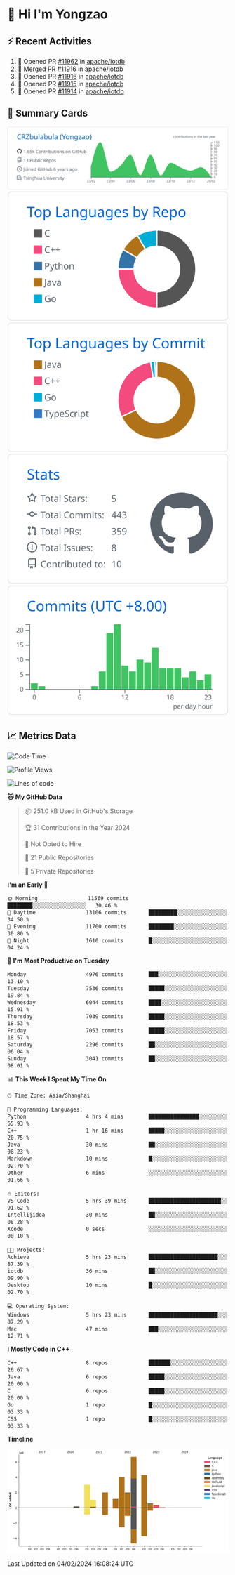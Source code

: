 # 👋 Hi I'm Yongzao

## ⚡ Recent Activities
<!--START_SECTION:activity-->
1. 💪 Opened PR [#11962](https://github.com/apache/iotdb/pull/11962) in [apache/iotdb](https://github.com/apache/iotdb)
2. 🎉 Merged PR [#11916](https://github.com/apache/iotdb/pull/11916) in [apache/iotdb](https://github.com/apache/iotdb)
3. 💪 Opened PR [#11916](https://github.com/apache/iotdb/pull/11916) in [apache/iotdb](https://github.com/apache/iotdb)
4. 💪 Opened PR [#11915](https://github.com/apache/iotdb/pull/11915) in [apache/iotdb](https://github.com/apache/iotdb)
5. 💪 Opened PR [#11914](https://github.com/apache/iotdb/pull/11914) in [apache/iotdb](https://github.com/apache/iotdb)
<!--END_SECTION:activity-->

## 🎑 Summary Cards

[![](https://raw.githubusercontent.com/CRZbulabula/CRZbulabula/main/profile-summary-card-output/github/0-profile-details.svg)](https://github.com/vn7n24fzkq/github-profile-summary-cards)
[![](https://raw.githubusercontent.com/CRZbulabula/CRZbulabula/main/profile-summary-card-output/github/1-repos-per-language.svg)](https://github.com/vn7n24fzkq/github-profile-summary-cards) [![](https://raw.githubusercontent.com/CRZbulabula/CRZbulabula/main/profile-summary-card-output/github/2-most-commit-language.svg)](https://github.com/vn7n24fzkq/github-profile-summary-cards)
[![](https://raw.githubusercontent.com/CRZbulabula/CRZbulabula/main/profile-summary-card-output/github/3-stats.svg)](https://github.com/vn7n24fzkq/github-profile-summary-cards) [![](https://raw.githubusercontent.com/CRZbulabula/CRZbulabula/main/profile-summary-card-output/github/4-productive-time.svg)](https://github.com/vn7n24fzkq/github-profile-summary-cards)

## 📈 Metrics Data

<!--START_SECTION:waka-->
![Code Time](http://img.shields.io/badge/Code%20Time-556%20hrs%2026%20mins-blue)

![Profile Views](http://img.shields.io/badge/Profile%20Views-6-blue)

![Lines of code](https://img.shields.io/badge/From%20Hello%20World%20I%27ve%20Written-25.4%20million%20lines%20of%20code-blue)

**🐱 My GitHub Data** 

> 📦 251.0 kB Used in GitHub's Storage 
 > 
> 🏆 31 Contributions in the Year 2024
 > 
> 🚫 Not Opted to Hire
 > 
> 📜 21 Public Repositories 
 > 
> 🔑 5 Private Repositories 
 > 
**I'm an Early 🐤** 

```text
🌞 Morning                11569 commits       ████████░░░░░░░░░░░░░░░░░   30.46 % 
🌆 Daytime                13106 commits       █████████░░░░░░░░░░░░░░░░   34.50 % 
🌃 Evening                11700 commits       ████████░░░░░░░░░░░░░░░░░   30.80 % 
🌙 Night                  1610 commits        █░░░░░░░░░░░░░░░░░░░░░░░░   04.24 % 
```
📅 **I'm Most Productive on Tuesday** 

```text
Monday                   4976 commits        ███░░░░░░░░░░░░░░░░░░░░░░   13.10 % 
Tuesday                  7536 commits        █████░░░░░░░░░░░░░░░░░░░░   19.84 % 
Wednesday                6044 commits        ████░░░░░░░░░░░░░░░░░░░░░   15.91 % 
Thursday                 7039 commits        █████░░░░░░░░░░░░░░░░░░░░   18.53 % 
Friday                   7053 commits        █████░░░░░░░░░░░░░░░░░░░░   18.57 % 
Saturday                 2296 commits        ██░░░░░░░░░░░░░░░░░░░░░░░   06.04 % 
Sunday                   3041 commits        ██░░░░░░░░░░░░░░░░░░░░░░░   08.01 % 
```


📊 **This Week I Spent My Time On** 

```text
🕑︎ Time Zone: Asia/Shanghai

💬 Programming Languages: 
Python                   4 hrs 4 mins        ████████████████░░░░░░░░░   65.93 % 
C++                      1 hr 16 mins        █████░░░░░░░░░░░░░░░░░░░░   20.75 % 
Java                     30 mins             ██░░░░░░░░░░░░░░░░░░░░░░░   08.23 % 
Markdown                 10 mins             █░░░░░░░░░░░░░░░░░░░░░░░░   02.70 % 
Other                    6 mins              ░░░░░░░░░░░░░░░░░░░░░░░░░   01.66 % 

🔥 Editors: 
VS Code                  5 hrs 39 mins       ███████████████████████░░   91.62 % 
Intellijidea             30 mins             ██░░░░░░░░░░░░░░░░░░░░░░░   08.28 % 
Xcode                    0 secs              ░░░░░░░░░░░░░░░░░░░░░░░░░   00.10 % 

🐱‍💻 Projects: 
Achieve                  5 hrs 23 mins       ██████████████████████░░░   87.39 % 
iotdb                    36 mins             ██░░░░░░░░░░░░░░░░░░░░░░░   09.90 % 
Desktop                  10 mins             █░░░░░░░░░░░░░░░░░░░░░░░░   02.70 % 

💻 Operating System: 
Windows                  5 hrs 23 mins       ██████████████████████░░░   87.29 % 
Mac                      47 mins             ███░░░░░░░░░░░░░░░░░░░░░░   12.71 % 
```

**I Mostly Code in C++** 

```text
C++                      8 repos             ███████░░░░░░░░░░░░░░░░░░   26.67 % 
Java                     6 repos             █████░░░░░░░░░░░░░░░░░░░░   20.00 % 
C                        6 repos             █████░░░░░░░░░░░░░░░░░░░░   20.00 % 
Go                       1 repo              █░░░░░░░░░░░░░░░░░░░░░░░░   03.33 % 
CSS                      1 repo              █░░░░░░░░░░░░░░░░░░░░░░░░   03.33 % 
```



**Timeline**

![Lines of Code chart](https://raw.githubusercontent.com/CRZbulabula/CRZbulabula/main/assets/bar_graph.png)


 Last Updated on 04/02/2024 16:08:24 UTC
<!--END_SECTION:waka-->

